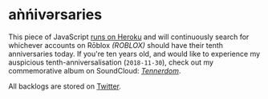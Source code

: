 # aǹńivərsaries
This piece of JavaScript [runs on Heroku](https://tenth-anniversaries.herokuapp.com/) and will continuously search for whichever accounts on Rōblox *(ROBLOX)* should have their tenth anniversaries today.  If you're ten years old, and would like to experience my auspicious tenth-anniversalisation (`2018-11-30`), check out my commemorative album on SoundCloud: [*Tennerdom*](https://soundcloud.com/aaaroh-abo-shadi/sets/tennerdom).

All backlogs are stored on [Twitter](http://twitter.com/Windows8point1).
